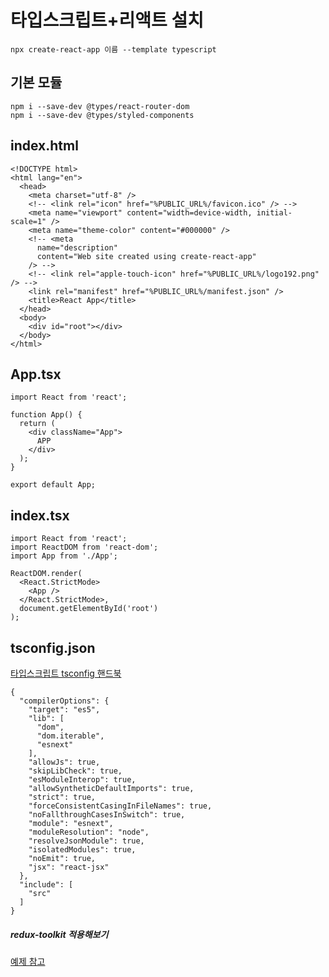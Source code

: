# 타입스크립트+리액트 설치 
```
npx create-react-app 이름 --template typescript 
```

## 기본 모듈
```
npm i --save-dev @types/react-router-dom
npm i --save-dev @types/styled-components
```

## index.html
```
<!DOCTYPE html>
<html lang="en">
  <head>
    <meta charset="utf-8" />
    <!-- <link rel="icon" href="%PUBLIC_URL%/favicon.ico" /> -->
    <meta name="viewport" content="width=device-width, initial-scale=1" />
    <meta name="theme-color" content="#000000" />
    <!-- <meta
      name="description"
      content="Web site created using create-react-app"
    /> -->
    <!-- <link rel="apple-touch-icon" href="%PUBLIC_URL%/logo192.png" /> -->
    <link rel="manifest" href="%PUBLIC_URL%/manifest.json" />
    <title>React App</title>
  </head>
  <body>
    <div id="root"></div>
  </body>
</html>

```

## App.tsx
```
import React from 'react';

function App() {
  return (
    <div className="App">
      APP
    </div>
  );
}

export default App;

```

## index.tsx
```
import React from 'react';
import ReactDOM from 'react-dom';
import App from './App';

ReactDOM.render(
  <React.StrictMode>
    <App />
  </React.StrictMode>,
  document.getElementById('root')
);
```
## tsconfig.json
<a href="https://www.typescriptlang.org/docs/handbook/tsconfig-json.html">타입스크립트 tsconfig 핸드북</a>
```
{
  "compilerOptions": {
    "target": "es5",
    "lib": [
      "dom",
      "dom.iterable",
      "esnext"
    ],
    "allowJs": true,
    "skipLibCheck": true,
    "esModuleInterop": true,
    "allowSyntheticDefaultImports": true,
    "strict": true,
    "forceConsistentCasingInFileNames": true,
    "noFallthroughCasesInSwitch": true,
    "module": "esnext",
    "moduleResolution": "node",
    "resolveJsonModule": true,
    "isolatedModules": true,
    "noEmit": true,
    "jsx": "react-jsx"
  },
  "include": [
    "src"
  ]
}

```

##### redux-toolkit 적용해보기
<a href="https://kyounghwan01.github.io/blog/React/redux/redux-toolkit/#reselect">예제 참고</a>

